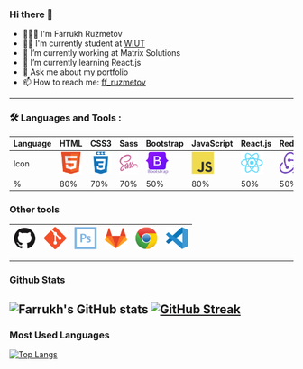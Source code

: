 ### Hi there 👋
- 👨🏻‍💻 I'm Farrukh Ruzmetov
- 👨‍🎓 I'm currently student at [WIUT](wiut.uz)
- 🔭 I’m currently working at Matrix Solutions
- 🌱 I’m currently learning React.js
- 💬 Ask me about my portfolio
- 📫 How to reach me: [ff_ruzmetov](https://t.me/ff_ruzmetov)
---
### :hammer_and_wrench: Languages and Tools :

| Language | HTML | CSS3 | Sass | Bootstrap | JavaScript | React.js | Redux | Typescript | Node.js | NPM  | Yarn |
| ------ | ------ | ------- | ------ | ------ | ----- | ----- | ----- | ----- | --- | ---- | --- |
| Icon | <img src="https://github.com/devicons/devicon/blob/master/icons/html5/html5-original.svg" title="HTML5" width="40" height="40"/>  | <img  src="https://github.com/devicons/devicon/blob/master/icons/css3/css3-plain-wordmark.svg"  title="CSS3"  width="40" height="40"/> | <img  src="https://github.com/devicons/devicon/blob/master/icons/sass/sass-original.svg"  title="Sass" width="40" height="40"/>| <img  src="https://github.com/devicons/devicon/blob/master/icons/bootstrap/bootstrap-original-wordmark.svg" width="40" height="40" />| <img src="https://github.com/devicons/devicon/blob/master/icons/javascript/javascript-original.svg" title="JavaScript" width="40" height="40"/> | <img src="https://github.com/devicons/devicon/blob/master/icons/react/react-original.svg" title="React" width="40" height="40"/> | <img src="https://github.com/devicons/devicon/blob/master/icons/redux/redux-original.svg" width="40" height="40" /> | <img src="https://github.com/devicons/devicon/blob/master/icons/typescript/typescript-original.svg" width="40" height="40" /> |  <img src="https://github.com/devicons/devicon/blob/master/icons/nodejs/nodejs-original.svg" title="Node" width="40" height="40"/> |  <img src="https://github.com/devicons/devicon/blob/master/icons/npm/npm-original-wordmark.svg" width="40" height="40" /> |  <img src="https://github.com/devicons/devicon/blob/master/icons/yarn/yarn-original.svg" width="40" height="40" />  |
| % |   80%  | 70% | 70% | 50% | 80% | 50% | 50% | 40% | 20% | 65% | 20% | 


### Other tools
| <img src="https://github.com/devicons/devicon/blob/master/icons/github/github-original.svg" width="40" height="40" />| <img src="https://github.com/devicons/devicon/blob/master/icons/git/git-original.svg" width="40" height="40" />|       <img src="https://github.com/devicons/devicon/blob/master/icons/photoshop/photoshop-line.svg" width="40" height="40" />| <img src="https://github.com/devicons/devicon/blob/master/icons/gitlab/gitlab-original.svg" width="40" height="40" /> | <img src="https://github.com/devicons/devicon/blob/master/icons/chrome/chrome-original.svg" width="40" height="40" />| <img src="https://github.com/devicons/devicon/blob/master/icons/vscode/vscode-original.svg" width="40" height="40" />
|----| -----| ---| --- | --- | --- |

---
### Github Stats
![Farrukh's GitHub stats](https://github-readme-stats.vercel.app/api?username=ruzfardev&show_icons=true&theme=midnight-purple) [![GitHub Streak](https://github-readme-streak-stats.herokuapp.com/?user=ruzfardev&theme=midnight-purple)](https://git.io/streak-stats) 
---
### Most Used Languages
[![Top Langs](https://github-readme-stats.vercel.app/api/top-langs/?username=ruzfardev&theme=midnight-purple&layout=compact)](https://github.com/anuraghazra/github-readme-stats)


